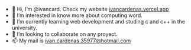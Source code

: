 - 👋 Hi, I’m @ivancard. Check my website [ivancardenas.vercel.app](ivancardenas.vercel.app)
- 👀 I’m interested in know more about computing word.
- 🌱 I’m currently learning web development and studing c and c++ in the university.
- 💞️ I’m looking to collaborate on any proyect. 
- 📫 My mail is ivan.cardenas.35977@hotmail.com

<!---
ivancard/ivancard is a ✨ special ✨ repository because its `README.md` (this file) appears on your GitHub profile.
You can click the Preview link to take a look at your changes.
--->
